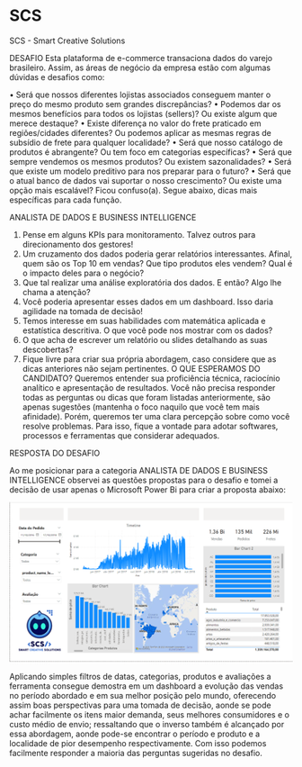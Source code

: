 # SCS
SCS - Smart Creative Solutions

DESAFIO
Esta plataforma de e-commerce transaciona dados do varejo brasileiro. Assim, as áreas de negócio da empresa estão com algumas dúvidas e desafios como:

•	Será que nossos diferentes lojistas associados conseguem manter o preço do mesmo produto sem grandes discrepâncias?
•	Podemos dar os mesmos benefícios para todos os lojistas (sellers)? Ou existe algum que merece destaque?
•	Existe diferença no valor do frete praticado em regiões/cidades diferentes? Ou podemos aplicar as mesmas regras de subsídio de frete para qualquer localidade?
•	Será que nosso catálogo de produtos é abrangente? Ou tem foco em categorias específicas?
•	Será que sempre vendemos os mesmos produtos? Ou existem sazonalidades?
•	Será que existe um modelo preditivo para nos preparar para o futuro?
•	Será que o atual banco de dados vai suportar o nosso crescimento? Ou existe uma opção mais escalável?
Ficou confuso(a). Segue abaixo, dicas mais específicas para cada função.

ANALISTA DE DADOS E BUSINESS INTELLIGENCE
1.	Pense em alguns KPIs para monitoramento. Talvez outros para direcionamento dos gestores!
2.	Um cruzamento dos dados poderia gerar relatórios interessantes. Afinal, quem são os Top 10 em vendas? Que tipo produtos eles vendem? Qual é o impacto deles para o negócio?
3.	Que tal realizar uma análise exploratória dos dados. E então? Algo lhe chama a atenção?
4.	Você poderia apresentar esses dados em um dashboard. Isso daria agilidade na tomada de decisão!
5.	Temos interesse em suas habilidades com matemática aplicada e estatística descritiva. O que você pode nos mostrar com os dados?
6.	O que acha de escrever um relatório ou slides detalhando as suas descobertas?
7.	Fique livre para criar sua própria abordagem, caso considere que as dicas anteriores não sejam pertinentes.
O QUE ESPERAMOS DO CANDIDATO?
Queremos entender sua proficiência técnica, raciocínio analítico e apresentação de resultados.
Você não precisa responder todas as perguntas ou dicas que foram listadas anteriormente, são apenas sugestões (mantenha o foco naquilo que você tem mais afinidade). Porém, queremos ter uma clara percepção sobre como você resolve problemas.
Para isso, fique a vontade para adotar softwares, processos e ferramentas que considerar adequados.

RESPOSTA DO DESAFIO 

Ao me posicionar para a categoria ANALISTA DE DADOS E BUSINESS INTELLIGENCE observei as questões propostas para o desafio e tomei a decisão de usar apenas o Microsoft Power Bi para criar a proposta abaixo:

![Dashboard](dashboard.png)

Aplicando simples filtros de datas, categorias, produtos e avaliações a ferramenta consegue demostra em um dashboard a evolução das vendas no período abordado e em sua melhor posição pelo mundo, oferecendo assim boas perspectivas para uma tomada de decisão, aonde se pode achar facilmente os itens maior demanda, seus melhores consumidores e o custo médio de envio; ressaltando que o inverso também é alcançado por essa abordagem, aonde pode-se encontrar o período e produto e a localidade de pior desempenho respectivamente.
Com isso podemos facilmente responder a maioria das perguntas sugeridas no desafio.

